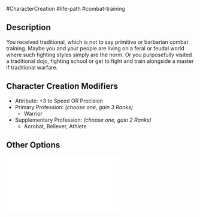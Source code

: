 #CharacterCreation #life-path #combat-training
## Description
You received traditional, which is not to say primitive or barbarian combat training.
Maybe you and your people are living on a feral or feudal world where such fighting styles simply are the norm. Or you purposefully visited a traditional dojo, fighting school or get to fight and train alongside a master if traditional warfare.

## Character Creation Modifiers
- Attribute: +3 to Speed OR Precision 
- Primary Profession: _(choose one, gain 3 Ranks)_
	- Warrior 
- Supplementary Profession: _(choose one, gain 2 Ranks)_
	- Acrobat, Believer, Athlete 
## Other Options
![](</LifePath/CombatTraining/List of Combat Trainings.md>)